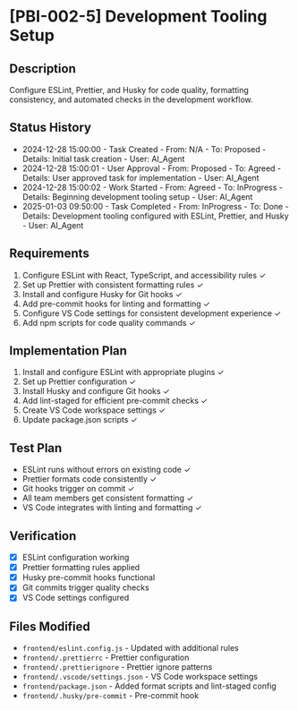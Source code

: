 # [PBI-002-5] Development Tooling Setup

## Description
Configure ESLint, Prettier, and Husky for code quality, formatting consistency, and automated checks in the development workflow.

## Status History
- 2024-12-28 15:00:00 - Task Created - From: N/A - To: Proposed - Details: Initial task creation - User: AI_Agent
- 2024-12-28 15:00:01 - User Approval - From: Proposed - To: Agreed - Details: User approved task for implementation - User: AI_Agent
- 2024-12-28 15:00:02 - Work Started - From: Agreed - To: InProgress - Details: Beginning development tooling setup - User: AI_Agent
- 2025-01-03 09:50:00 - Task Completed - From: InProgress - To: Done - Details: Development tooling configured with ESLint, Prettier, and Husky - User: AI_Agent

## Requirements
1. Configure ESLint with React, TypeScript, and accessibility rules ✓
2. Set up Prettier with consistent formatting rules ✓
3. Install and configure Husky for Git hooks ✓
4. Add pre-commit hooks for linting and formatting ✓
5. Configure VS Code settings for consistent development experience ✓
6. Add npm scripts for code quality commands ✓

## Implementation Plan
1. Install and configure ESLint with appropriate plugins ✓
2. Set up Prettier configuration ✓
3. Install Husky and configure Git hooks ✓
4. Add lint-staged for efficient pre-commit checks ✓
5. Create VS Code workspace settings ✓
6. Update package.json scripts ✓

## Test Plan
- ESLint runs without errors on existing code ✓
- Prettier formats code consistently ✓
- Git hooks trigger on commit ✓
- All team members get consistent formatting ✓
- VS Code integrates with linting and formatting ✓

## Verification
- [x] ESLint configuration working
- [x] Prettier formatting rules applied
- [x] Husky pre-commit hooks functional
- [x] Git commits trigger quality checks
- [x] VS Code settings configured

## Files Modified
- `frontend/eslint.config.js` - Updated with additional rules
- `frontend/.prettierrc` - Prettier configuration
- `frontend/.prettierignore` - Prettier ignore patterns
- `frontend/.vscode/settings.json` - VS Code workspace settings
- `frontend/package.json` - Added format scripts and lint-staged config
- `frontend/.husky/pre-commit` - Pre-commit hook 